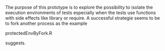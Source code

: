 The purpose of this prototype is to 
explore the possibility to isolate 
the execution environments of tests
especially when the tests use functions with side effects like 
library or require.
A successful strategie seems to be to fork another process as the example

protectedEnvByFork.R 

suggests.


